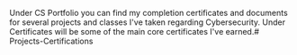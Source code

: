Under CS Portfolio you can find my completion certificates and documents for several projects and classes I've taken regarding Cybersecurity. Under Certificates will be some of the main core certificates I've earned.# Projects-Certifications
